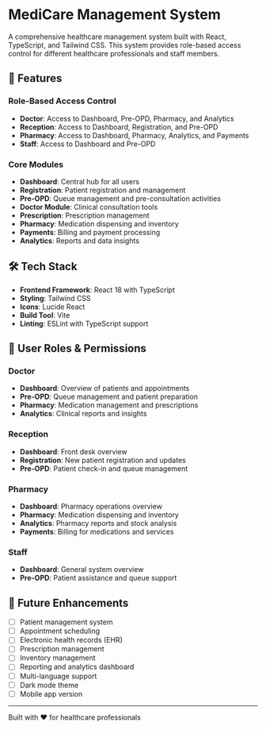 # MediCare Management System

A comprehensive healthcare management system built with React, TypeScript, and Tailwind CSS. This system provides role-based access control for different healthcare professionals and staff members.

## 🏥 Features

### Role-Based Access Control

- **Doctor**: Access to Dashboard, Pre-OPD, Pharmacy, and Analytics
- **Reception**: Access to Dashboard, Registration, and Pre-OPD
- **Pharmacy**: Access to Dashboard, Pharmacy, Analytics, and Payments
- **Staff**: Access to Dashboard and Pre-OPD

### Core Modules

- **Dashboard**: Central hub for all users
- **Registration**: Patient registration and management
- **Pre-OPD**: Queue management and pre-consultation activities
- **Doctor Module**: Clinical consultation tools
- **Prescription**: Prescription management
- **Pharmacy**: Medication dispensing and inventory
- **Payments**: Billing and payment processing
- **Analytics**: Reports and data insights

## 🛠️ Tech Stack

- **Frontend Framework**: React 18 with TypeScript
- **Styling**: Tailwind CSS
- **Icons**: Lucide React
- **Build Tool**: Vite
- **Linting**: ESLint with TypeScript support

## 🔐 User Roles & Permissions

### Doctor

- **Dashboard**: Overview of patients and appointments
- **Pre-OPD**: Queue management and patient preparation
- **Pharmacy**: Medication management and prescriptions
- **Analytics**: Clinical reports and insights

### Reception

- **Dashboard**: Front desk overview
- **Registration**: New patient registration and updates
- **Pre-OPD**: Patient check-in and queue management

### Pharmacy

- **Dashboard**: Pharmacy operations overview
- **Pharmacy**: Medication dispensing and inventory
- **Analytics**: Pharmacy reports and stock analysis
- **Payments**: Billing for medications and services

### Staff

- **Dashboard**: General system overview
- **Pre-OPD**: Patient assistance and queue support

## 🔮 Future Enhancements

- [ ] Patient management system
- [ ] Appointment scheduling
- [ ] Electronic health records (EHR)
- [ ] Prescription management
- [ ] Inventory management
- [ ] Reporting and analytics dashboard
- [ ] Multi-language support
- [ ] Dark mode theme
- [ ] Mobile app version

---

Built with ❤️ for healthcare professionals
